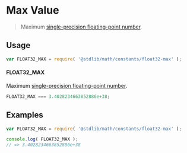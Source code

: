 # Max Value

> Maximum [single-precision floating-point number][ieee754].

<!-- <usage> -->

## Usage

``` javascript
var FLOAT32_MAX = require( '@stdlib/math/constants/float32-max' );
```

#### FLOAT32_MAX

Maximum [single-precision floating-point number][ieee754].

``` javascript
FLOAT32_MAX === 3.4028234663852886e+38;
```

<!-- </usage> -->


<!-- <examples> -->

## Examples

<!-- TODO: better example -->

``` javascript
var FLOAT32_MAX = require( '@stdlib/math/constants/float32-max' );

console.log( FLOAT32_MAX );
// => 3.4028234663852886e+38
```

<!-- </examples> -->


<!-- <links> -->

[ieee754]: http://en.wikipedia.org/wiki/IEEE_754-1985

<!-- </links> -->
